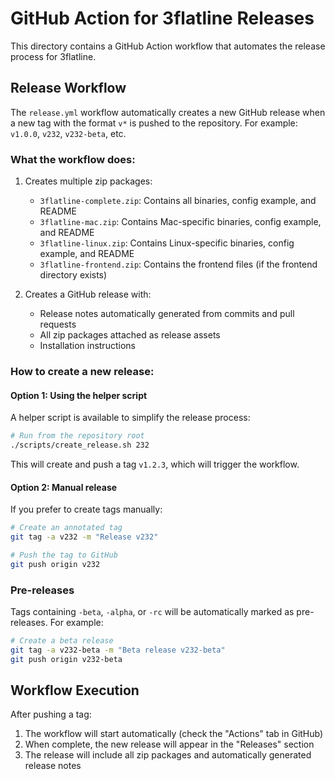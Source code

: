 # GitHub Action for 3flatline Releases

This directory contains a GitHub Action workflow that automates the release process for 3flatline.

## Release Workflow

The `release.yml` workflow automatically creates a new GitHub release when a new tag with the format `v*` is pushed to the repository. For example: `v1.0.0`, `v232`, `v232-beta`, etc.

### What the workflow does:

1. Creates multiple zip packages:
   - `3flatline-complete.zip`: Contains all binaries, config example, and README
   - `3flatline-mac.zip`: Contains Mac-specific binaries, config example, and README
   - `3flatline-linux.zip`: Contains Linux-specific binaries, config example, and README
   - `3flatline-frontend.zip`: Contains the frontend files (if the frontend directory exists)

2. Creates a GitHub release with:
   - Release notes automatically generated from commits and pull requests
   - All zip packages attached as release assets
   - Installation instructions

### How to create a new release:

#### Option 1: Using the helper script

A helper script is available to simplify the release process:

```bash
# Run from the repository root
./scripts/create_release.sh 232
```

This will create and push a tag `v1.2.3`, which will trigger the workflow.

#### Option 2: Manual release

If you prefer to create tags manually:

```bash
# Create an annotated tag
git tag -a v232 -m "Release v232"

# Push the tag to GitHub
git push origin v232
```

### Pre-releases

Tags containing `-beta`, `-alpha`, or `-rc` will be automatically marked as pre-releases. For example:

```bash
# Create a beta release
git tag -a v232-beta -m "Beta release v232-beta"
git push origin v232-beta
```

## Workflow Execution

After pushing a tag:

1. The workflow will start automatically (check the "Actions" tab in GitHub)
2. When complete, the new release will appear in the "Releases" section
3. The release will include all zip packages and automatically generated release notes
